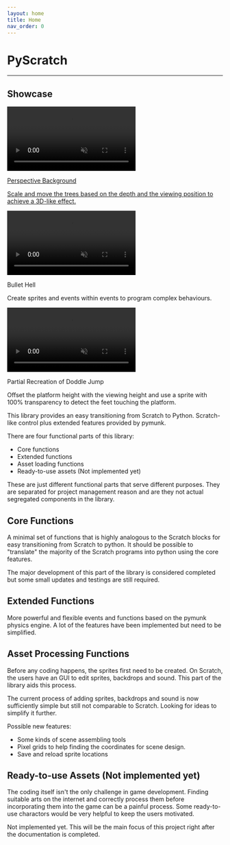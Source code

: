 ```yaml
---
layout: home
title: Home
nav_order: 0
---
```

# PyScratch
---
## Showcase
<div class="card-container">
  <div class="card">
  <video autoplay loop muted playsinline>
      <source src="media/perspective_background.mp4" type="video/mp4">
      Your browser does not support the video tag.
  </video>  
  <a style="display:block" href="http://justinbieber.com">
  <div class="card-body">
    <p class="card-title">Perspective Background</p>
    <p class="card-text">Scale and move the trees based on the depth and the viewing position to achieve a 3D-like effect. </p>
  </div>
  </a>

</div>
<div class="card">
 
  <video autoplay loop muted playsinline style="max-height: 100%;">
      <source src="media/bullet_hell.mp4" type="video/mp4">
      Your browser does not support the video tag.
  </video>  
  
  
  <div class="card-body">
    <p class="card-title">Bullet Hell</p>
    <p class="card-text">Create sprites and events within events to program complex behaviours. </p>
  </div>
</div>

<div class="card">
 
  <video autoplay loop muted playsinline style="max-height: 100%;">
      <source src="media/doodle_jump.mp4" type="video/mp4">
      Your browser does not support the video tag.
  </video>  
  
  
  <div class="card-body">
    <p class="card-title">Partial Recreation of Doddle Jump</p>
    <p class="card-text"> Offset the platform height with the viewing height and use a sprite with 100% transparency to detect the feet touching the platform. </p>
  </div>
</div>
</div>

This library provides an easy transitioning from Scratch to Python. Scratch-like control plus extended features provided by pymunk. 

There are four functional parts of this library:
- Core functions
- Extended functions
- Asset loading functions
- Ready-to-use assets (Not implemented yet)

These are just different functional parts that serve different purposes. They are separated for project management reason and are they not actual segregated components in the library. 

## Core Functions
A minimal set of functions that is highly analogous to the Scratch blocks for easy transitioning from Scratch to python. It should be possible to "translate" the majority of the Scratch programs into python using the core features.  

The major development of this part of the library is considered completed but some small updates and testings are still required. 


## Extended Functions
More powerful and flexible events and functions based on the pymunk physics engine. A lot of the features have been implemented but need to be simplified. 


## Asset Processing Functions 
Before any coding happens, the sprites first need to be created. On Scratch, the users have an GUI to edit sprites, backdrops and sound. This part of the library aids this process. 

The current process of adding sprites, backdrops and sound is now sufficiently simple but still not comparable to Scratch. Looking for ideas to simplify it further. 

Possible new features: 
- Some kinds of scene assembling tools
- Pixel grids to help finding the coordinates for scene design. 
- Save and reload sprite locations 

## Ready-to-use Assets (Not implemented yet)
The coding itself isn't the only challenge in game development. Finding suitable arts on the internet and correctly process them before incorporating them into the game can be a painful process. Some ready-to-use charactors would be very helpful to keep the users motivated. 


Not implemented yet. This will be the main focus of this project right after the documentation is completed. 

